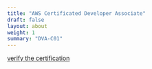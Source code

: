 ```yaml
---
title: "AWS Certificated Developer Associate"
draft: false
layout: about
weight: 1
summary: "DVA-C01"
---
```


[verify the certification](https://www.credly.com/badges/ae919944-fa45-4e39-8d90-8758dc3ded02/public_url)